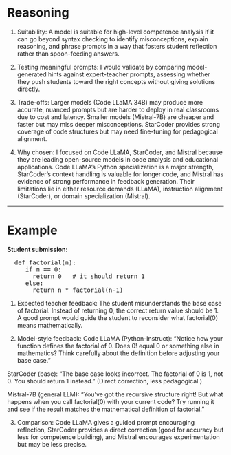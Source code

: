 # Reasoning

1. Suitability: A model is suitable for high-level competence analysis if it can go beyond syntax checking to identify misconceptions, explain reasoning, and phrase prompts in a way that fosters student reflection rather than spoon-feeding answers.

2. Testing meaningful prompts: I would validate by comparing model-generated hints against expert-teacher prompts, assessing whether they push students toward the right concepts without giving solutions directly.

3. Trade-offs: Larger models (Code LLaMA 34B) may produce more accurate, nuanced prompts but are harder to deploy in real classrooms due to cost and latency. Smaller models (Mistral-7B) are cheaper and faster but may miss deeper misconceptions. StarCoder provides strong coverage of code structures but may need fine-tuning for pedagogical alignment.

4. Why chosen: I focused on Code LLaMA, StarCoder, and Mistral because they are leading open-source models in code analysis and educational applications. Code LLaMA’s Python specialization is a major strength, StarCoder’s context handling is valuable for longer code, and Mistral has evidence of strong performance in feedback generation. Their limitations lie in either resource demands (LLaMA), instruction alignment (StarCoder), or domain specialization (Mistral).

--- 

# Example

**Student submission:**

<pre>
  def factorial(n):
     if n == 0:
       return 0   # it should return 1
     else:
       return n * factorial(n-1) 
</pre>

1. Expected teacher feedback:
The student misunderstands the base case of factorial. Instead of returning 0, the correct return value should be 1. A good prompt would guide the student to reconsider what factorial(0) means mathematically.

2. Model-style feedback:
Code LLaMA (Python-Instruct):
“Notice how your function defines the factorial of 0. Does 0! equal 0 or something else in mathematics? Think carefully about the definition before adjusting your base case.”

StarCoder (base):
“The base case looks incorrect. The factorial of 0 is 1, not 0. You should return 1 instead.”
(Direct correction, less pedagogical.)

Mistral-7B (general LLM):
“You’ve got the recursive structure right! But what happens when you call factorial(0) with your current code? Try running it and see if the result matches the mathematical definition of factorial.”

3. Comparison:
Code LLaMA gives a guided prompt encouraging reflection, StarCoder provides a direct correction (good for accuracy but less for competence building), and Mistral encourages experimentation but may be less precise.
